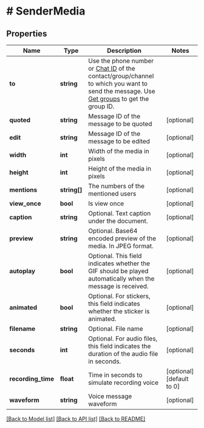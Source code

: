 # # SenderMedia

## Properties

Name | Type | Description | Notes
------------ | ------------- | ------------- | -------------
**to** | **string** | Use the phone number or [Chat ID](https://support.whapi.cloud/help-desk/faq/chat-id.-what-is-it-and-how-to-get-it) of the contact/group/channel to which you want to send the message. Use [Get groups](https://whapi.readme.io/reference/getgroups) to get the group ID. |
**quoted** | **string** | Message ID of the message to be quoted | [optional]
**edit** | **string** | Message ID of the message to be edited | [optional]
**width** | **int** | Width of the media in pixels | [optional]
**height** | **int** | Height of the media in pixels | [optional]
**mentions** | **string[]** | The numbers of the mentioned users | [optional]
**view_once** | **bool** | Is view once | [optional]
**caption** | **string** | Optional. Text caption under the document. | [optional]
**preview** | **string** | Optional. Base64 encoded preview of the media. In JPEG format. | [optional]
**autoplay** | **bool** | Optional. This field indicates whether the GIF should be played automatically when the message is received. | [optional]
**animated** | **bool** | Optional. For stickers, this field indicates whether the sticker is animated. | [optional]
**filename** | **string** | Optional. File name | [optional]
**seconds** | **int** | Optional. For audio files, this field indicates the duration of the audio file in seconds. | [optional]
**recording_time** | **float** | Time in seconds to simulate recording voice | [optional] [default to 0]
**waveform** | **string** | Voice message waveform | [optional]

[[Back to Model list]](../../README.md#models) [[Back to API list]](../../README.md#endpoints) [[Back to README]](../../README.md)
